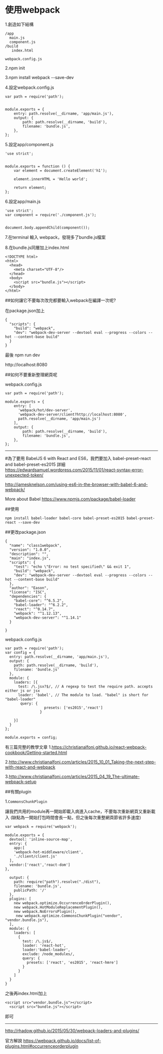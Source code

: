 # 使用webpack


1.創造如下結構
```
/app
  main.js
  component.js
/build
   index.html
   
webpack.config.js
```
2.npm init

3.npm install webpack --save-dev

4.設定webpack.config.js
```
var path = require('path');


module.exports = {
    entry: path.resolve(__dirname, 'app/main.js'),
    output: {
        path: path.resolve(__dirname, 'build'),
        filename: 'bundle.js',
    },
};
```
5.設定app/component.js
```
'use strict';


module.exports = function () {
    var element = document.createElement('h1');

    element.innerHTML = 'Hello world';

    return element;
};
```
6.設定app/main.js
```
'use strict';
var component = require('./component.js');


document.body.appendChild(component());
```
7.在terminal 輸入  webpack，發現多了bundle.js檔案

8.在bundle.js同層加上index.html
```
<!DOCTYPE html>
<html>
  <head>
    <meta charset="UTF-8"/>
  </head>
  <body>
    <script src="bundle.js"></script>
  </body>
</html>
```
##如何讓它不要每次改完都要輸入webpack在編譯一次呢?

在package.json加上
```
{
  "scripts": {
    "build": "webpack",
    "dev": "webpack-dev-server --devtool eval --progress --colors --hot --content-base build"
  }
}
```
最後 npm run dev

http://localhost:8080

##如何不要重新整理網頁呢

webpack.config.js
```
var path = require('path');

module.exports = {
    entry: [
      'webpack/hot/dev-server',
      'webpack-dev-server/client?http://localhost:8080',
      path.resolve(__dirname, 'app/main.js')
    ],
    output: {
        path: path.resolve(__dirname, 'build'),
        filename: 'bundle.js',
    },
};
```
------------------------------

#為了要用 BabelJS 6 with React and ES6，我們要加入 babel-preset-react and babel-preset-es2015 
詳細
https://edwardsamuel.wordpress.com/2015/11/01/react-syntax-error-unexpected-token/

http://jamesknelson.com/using-es6-in-the-browser-with-babel-6-and-webpack/

More about Babel
https://www.npmjs.com/package/babel-loader

##使用
```
npm install babel-loader babel-core babel-preset-es2015 babel-preset-react --save-dev

```
##更改package.json
```
{
  "name": "class1webpack",
  "version": "1.0.0",
  "description": "",
  "main": "index.js",
  "scripts": {
    "test": "echo \"Error: no test specified\" && exit 1",
    "build": "webpack",
    "dev": "webpack-dev-server --devtool eval --progress --colors --hot --content-base build"
  },
  "author": "Eason",
  "license": "ISC",
  "dependencies": {
    "babel-core": "^6.5.2",
    "babel-loader": "^6.2.2",
    "react": "^0.14.7",
    "webpack": "^1.12.13",
    "webpack-dev-server": "^1.14.1"
  }

}

```


webpack.config.js
```
var path = require('path');
var config = {
  entry: path.resolve(__dirname, 'app/main.js'),
  output: {
    path: path.resolve(__dirname, 'build'),
    filename: 'bundle.js'
  },
  module: {
    loaders: [{
      test: /\.jsx?$/, // A regexp to test the require path. accepts either js or jsx
      loader: 'babel', // The module to load. "babel" is short for "babel-loader"
       query: {
                  presets: ['es2015','react']
                }

    }]
  }
};

module.exports = config;
```


有三篇完整的教學文章
1.https://christianalfoni.github.io/react-webpack-cookbook/Getting-started.html

2.http://www.christianalfoni.com/articles/2015_10_01_Taking-the-next-step-with-react-and-webpack

3.http://www.christianalfoni.com/articles/2015_04_19_The-ultimate-webpack-setup


##有關plugin

1.`CommonsChunkPlugin`

讓我們共用的module再一開始即載入病進入cache，不要每次重新網頁又重新載入
(缺點為一開始打包時間會長一點，但之後每次重整網頁節省許多速度)

```
var webpack = require('webpack');

module.exports = {
  devtool: 'inline-source-map',
  entry: {
    app:[
    'webpack-hot-middleware/client',
    './client/client.js'
  ],
  vendor:['react','react-dom']
},

  output: {
    path: require("path").resolve("./dist"),
    filename: 'bundle.js',
    publicPath: '/'
  },
  plugins: [
    new webpack.optimize.OccurrenceOrderPlugin(),
    new webpack.HotModuleReplacementPlugin(),
    new webpack.NoErrorsPlugin(),
     new webpack.optimize.CommonsChunkPlugin("vendor", "vendor.bundle.js"),
  ],
  module: {
    loaders: [
      {
        test: /\.js$/,
        loader: 'react-hot',
        loader:'babel-loader',
        exclude: /node_modules/,
        query: {
          presets: ['react', 'es2015', 'react-hmre']
        }
      }
    ]
  }
}
```
之後再index.html加上
```
<script src="vendor.bundle.js"></script>
  <script src="bundle.js"></script>
```
即可


----

http://rhadow.github.io/2015/05/30/webpack-loaders-and-plugins/




官方解說
https://webpack.github.io/docs/list-of-plugins.html#occurrenceorderplugin